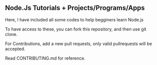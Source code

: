 Node.Js Tutorials + Projects/Programs/Apps
----------------------------------------------

Here, I have included all some codes to help begginers learn Node.js

To have access to these, you can fork this repository,
and then use git clone.

For Contributions, add a new pull requests,
only valid pullrequests will be accepted.

Read CONTRIBUTING.md for reference.

